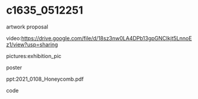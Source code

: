 # c1635_0512251

artwork proposal

video:https://drive.google.com/file/d/18sz3nw0LA4DPb13gpGNCIkjt5LnnoEz1/view?usp=sharing

pictures:exhibition_pic

poster

ppt:2021_0108_Honeycomb.pdf

code
